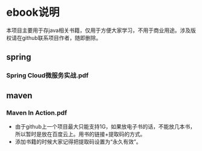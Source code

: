 # ebook说明
本项目主要用于存java相关书籍，仅用于方便大家学习，不用于商业用途。涉及版权请在github联系项目作者，随即删除。
## spring
### Spring Cloud微服务实战.pdf

## maven
### Maven In Action.pdf

* 由于github上一个项目最大只能支持1G，如果放电子书的话，不能放几本书，所以暂时是放在百度云上。用书的链接+提取码的方式。
* 添加书籍的时候大家记得把提取码设置为“永久有效”。
